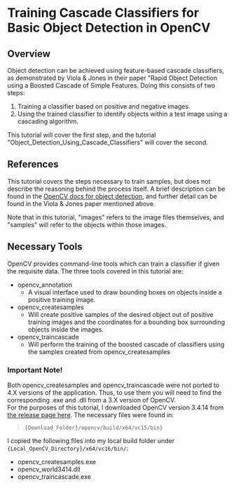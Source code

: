 # Training Cascade Classifiers for Basic Object Detection in OpenCV
## Overview
Object detection can be achieved using feature-based cascade classifiers, as demonstrated by Viola & Jones in their paper "Rapid Object Detection using a Boosted Cascade of Simple Features. Doing this consists of two steps:

1. Training a classifier based on positive and negative images.
2. Using the trained classifier to identify objects within a test image using a cascading algorithm. 

This tutorial will cover the first step, and the tutorial "Object_Detection_Using_Cascade_Classifiers" will cover the second.

## References
This tutorial covers the steps necessary to train samples, but does not describe the reasoning behind the process itself. A brief description can be found in the [OpenCV docs for object detection](https://docs.opencv.org/3.4/db/d28/tutorial_cascade_classifier.html), and further detail can be found in the Viola & Jones paper mentioned above. 

Note that in this tutorial, "images" refers to the image files themselves, and "samples" will refer to the objects within those images.

## Necessary Tools
 OpenCV provides command-line tools which can train a classifier if given the requisite data. The three tools covered in this tutorial are:
- opencv_annotation
  - A visual interface used to draw bounding boxes on objects inside a positive training image.
- opencv_createsamples
  - Will create positive samples of the desired object out of positive training images and the coordinates for a bounding box surrounding objects inside the images. 
- opencv_traincascade
  - Will perform the training of the boosted cascade of classifiers using the samples created from opencv_createsamples

### **Important Note!**
Both opencv_createsamples and opencv_traincascade were not ported to 4.X versions of the application. Thus, to use them you will need to find the corresponding .exe and .dll from a 3.X version of OpenCV.<br>
For the purposes of this tutorial, I downloaded OpenCV version 3.4.14 from [the release page here](https://opencv.org/releases/). The necessary files were found in:
>`{Download_Folder}/opencv/build/x64/vc15/bin}`

I copied the following files into my local build folder under `{Local_OpenCV_Directory}/x64/vc16/bin/`:
- opencv_createsamples.exe
- opencv_world3414.dll
- opencv_traincascade.exe

